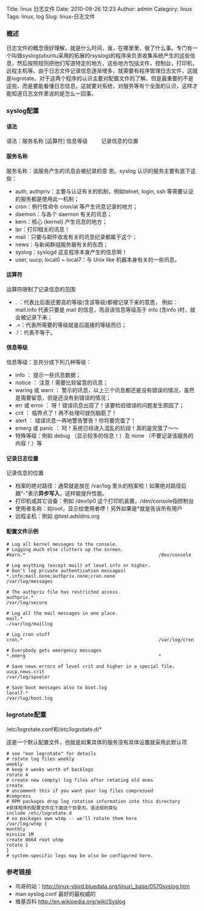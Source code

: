 Title: linux 日志文件
Date: 2010-09-26 12:23
Author: admin
Category: linux
Tags: linux, log
Slug: linux-日志文件

### 概述

日志文件的概念很好理解，就是什么时间，谁，在哪里里，做了什么事。专门有一个叫做syslog(ubuntu采用的拓展的rsyslog)的程序来负责收集系统产生的这些信息，然后按照规则把他们写道特定的地方，这些地方包括文件，控制台，打印机，远程主机等。由于日志文件记录信息逐渐增多，就需要有程序管理日志文件，这就是logrotate。对于这两个程序的认识主要对配置文件的了解。但是最重要的不是这些，而是要能看懂日志信息，这就要对系统，对服务等有个全面的认识，这样才能知道日志文件里说的是怎么一回事。

### syslog配置

#### 语法

语法：服务名称 [运算符] 信息等级         记录信息的位置

#### 服务名称

服务名称：该服务产生的讯息会被纪录的意 思。syslog
认识的服务主要有底下这些：

-   auth, authpriv：主要与认证有关的机制，例如telnet, login, ssh
    等需要认证的服务都是使用此一机制；
-   cron：例行性命令 cron/at 等产生讯息记录的地方；
-   daemon：与各个 daemon 有关的讯息；
-   kern：核心 (kernel) 产生讯息的地方；
-   lpr：打印相关的讯息！
-   mail：只要与邮件收发有关的讯息纪录都属于这个；
-   news：与新闻群组服务器有关的东西；
-   syslog：syslogd 这支程序本身产生的信息啊！
-   user, uucp, local0 \~ local7：与 Unix like 机器本身有关的一些讯息。

#### 运算符

运算符限制了记录信息的范围

-   . ：代表比后面还要高的等级(含该等级)都被记录下来的意思，
    例如：mail.info 代表只要是 mail 的信息，而且该信息等级高于 info
    (含info )时，就会被记录下来；
-   .=：代表所需要的等级就是后面接的等级而已；
-   .!：代表不等于。

#### 信息等级

信息等级：总共分成下列几种等级：

-   info ： 提示一些讯息数据；
-   notice ： 注意！需要比较留意的讯息；
-   waring 或 warn ：
    警示的讯息，以上三个讯息都还是没有错误的情况，虽然是需要留意，但是还没有到错误的情况；
-   err 或 error ： 呀！错误讯息出现了！该要检验错误的问题发生原因了；
-   crit ： 临界点了！再不处理可就伤脑筋了！
-   alert ： 错误讯息一再地警告警告！你将要完蛋了！
-   emerg 或 panic ： 阿！系统已经进入混乱的阶段！真的是完蛋了～～
-   特殊等级：例如 debug （显示较多的信息！）及 none
    （不要记录该服务的内容！）等

#### 记录日志位置

记录信息的位置

-   档案的绝对路径：通常就是放在 /var/log
    里头的档案啦！如果绝对路径后跟“-”表示**异步写入**，这样能提升性能。
-   打印机或其它设备：例如 /dev/lp0 这个打印机装置，/dev/console指控制台
-   使用者名称：如root，显示给使用者啰！另外如果是\*就是告诉所有用户
-   远程主机：例如 @test.adsldns.org

#### 配置文件示例

    # Log all kernel messages to the console.
    # Logging much else clutters up the screen.
    #kern.*                                                 /dev/console

    # Log anything (except mail) of level info or higher.
    # Don't log private authentication messages!
    *.info;mail.none;authpriv.none;cron.none                /var/log/messages

    # The authpriv file has restricted access.
    authpriv.*                                              /var/log/secure

    # Log all the mail messages in one place.
    mail.*                                                  -/var/log/maillog

    # Log cron stuff
    cron.*                                                  /var/log/cron

    # Everybody gets emergency messages
    *.emerg                                                 *

    # Save news errors of level crit and higher in a special file.
    uucp,news.crit                                          /var/log/spooler

    # Save boot messages also to boot.log
    local7.*                                                /var/log/boot.log

### logrotate配置

/etc/logrotate.conf和/etc/logrotate.d/\*

这是一个默认配置文件，也就是如果具体的服务没有具体设置就采用此默认项

    # see "man logrotate" for details
    # rotate log files weekly
    weekly
    # keep 4 weeks worth of backlogs
    rotate 4
    # create new (empty) log files after rotating old ones
    create
    # uncomment this if you want your log files compressed
    #compress
    # RPM packages drop log rotation information into this directory
    #具体程序的配置文件在下面这个目录内，语法规则类似
    include /etc/logrotate.d
    # no packages own wtmp -- we'll rotate them here
    /var/log/wtmp {
    monthly
    minsize 1M
    create 0664 root utmp
    rotate 1
    }
    # system-specific logs may be also be configured here.

### 参考链接

-   鸟哥的站：http://linux-vbird.bluedata.org/linux\_base/0570syslog.htm
-   man syslog.conf 最好的最权威的
-   维基百科 <http://en.wikipedia.org/wiki/Syslog>

